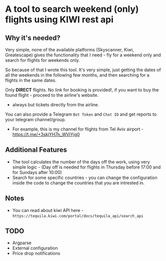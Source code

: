 # A tool to search weekend (only) flights using KIWI rest api

## Why it's needed? 
Very simple, none of the available platforms (Skyscanner, Kiwi, Greatescape) gives the functionality that I need - fly for a weekend only and search for flights for weekends only.

So because of that I wrote this tool. It's very simple, just getting the dates of all the weekends in the following few months, and then searching for a flights in the same dates. 

Only **DIRECT** flights. No link for booking is provided!, if you want to buy the found flight - proceed to the airline's website.
* always but tickets directly from the airline.

You can also provide a Telegram `Bot Token` and `Chat ID` and get reports to your telegram channel/group. 
* For example, this is my channel for flights from Tel Aviv airport - https://t.me/+3skjYH7n_WViYjg0

## Additional Features 
* The tool calculates the number of the days off the work, using very simple logic - (Day off is needed for flights in Thursday before 17:00 and for Sundays after 10:00)
* Search for some specific countries - you can change the configuration inside the code to change the countries that you are intrested in.

## Notes 

* You can read about kiwi API here - `https://tequila.kiwi.com/portal/docs/tequila_api/search_api`

## TODO
* Argparse
* External configuration
* Price drop notifications
